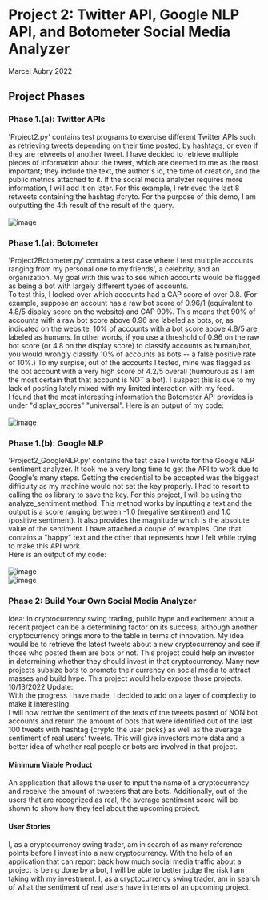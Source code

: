 # Project 2: Twitter API, Google NLP API, and Botometer Social Media Analyzer

Marcel Aubry 2022

## Project Phases
### Phase 1.(a): Twitter APIs
'Project2.py' contains test programs to exercise different Twitter APIs such as retrieving tweets depending on their time posted, by hashtags, or even if they are retweets of another tweet. I have decided to retrieve multiple pieces of information about the tweet, which are deemed to me as the most important; they include the text, the author's id, the time of creation, and the public metrics attached to it. If the social media analyzer requires more information, I will add it on later.
For this example, I retrieved the last 8 retweets containing the hashtag #cryto. For the purpose of this demo, I am outputting the 4th result of the result of the query. <br> <br>
![image](https://user-images.githubusercontent.com/52050560/194782820-9313058a-113b-40a0-a27d-7683df0160a0.png)


### Phase 1.(a): Botometer
'Project2Botometer.py' contains a test case where I test multiple accounts ranging from my personal one to my friends', a celebrity, and an organization. My goal with this was to see which accounts would be flagged as being a bot with largely different types of accounts. <br>
To test this, I looked over which accounts had a CAP score of over 0.8. (For example, suppose an account has a raw bot score of 0.96/1 (equivalent to 4.8/5 display score on the website) and CAP 90%. This means that 90% of accounts with a raw bot score above 0.96 are labeled as bots, or, as indicated on the website, 10% of accounts with a bot score above 4.8/5 are labeled as humans. In other words, if you use a threshold of 0.96 on the raw bot score (or 4.8 on the display score) to classify accounts as human/bot, you would wrongly classify 10% of accounts as bots -- a false positive rate of 10%.) To my surpise, out of the accounts I tested, mine was flagged as the bot account with a very high score of 4.2/5 overall (humourous as I am the most certain that that account is NOT a bot). I suspect this is due to my lack of posting lately mixed with my limited interaction with my feed. <br> I found that the most interesting information the Botometer API provides is under "display_scores" "universal".
Here is an output of my code: <br> <br>
![image](https://user-images.githubusercontent.com/52050560/194781570-d7c7c521-d761-4f10-b10c-3f1dc0d9a606.png)

### Phase 1.(b): Google NLP
'Project2_GoogleNLP.py' contains the test case I wrote for the Google NLP sentiment analyzer. It took me a very long time to get the API to work due to Google's many steps. Getting the credential to be accepted was the biggest difficulty as my machine would not set the key properly. I had to resort to calling the os library to save the key. For this project, I will be using the analyze_sentiment method. This method works by inputting a text and the output is a score ranging between -1.0 (negative sentiment) and 1.0 (positive sentiment). It also provides the magnitude which is the absolute value of the sentiment. I have attached a couple of examples. One that contains a "happy" text and the other that represents how I felt while trying to make this API work.
<br> Here is an output of my code: <br><br>
![image](https://user-images.githubusercontent.com/52050560/195751602-3ecc2842-0aac-4e34-aa41-91698f754f2b.png)
<br>
![image](https://user-images.githubusercontent.com/52050560/195751687-27007dbc-73ae-49ff-8edf-18ba4b09b8a7.png)


### Phase 2: Build Your Own Social Media Analyzer
Idea: In cryptocurrency swing trading, public hype and excitement about a recent project can be a determining factor on its success, although another cryptocurrency brings more to the table in terms of innovation. My idea would be to retrieve the latest tweets about a new cryptocurrency and see if those who posted them are bots or not. This project could help an investor in determining whether they should invest in that cryptocurrency. Many new projects subsize bots to promote their currency on social media to attract masses and build hype. This project would help expose those projects. <br>
10/13/2022 Update: <br>
With the progress I have made, I decided to add on a layer of complexity to make it interesting. <br>
I will now retrive the sentiment of the texts of the tweets posted of NON bot accounts and return the amount of bots that were identified out of the last 100 tweets with hashtag {crypto the user picks} as well as the average sentiment of real users' tweets. This will give investors more data and a better idea of whether real people or bots are involved in that project. 
#### Minimum Viable Product 
An application that allows the user to input the name of a cryptocurrency and receive the amount of tweeters that are bots. Additionally, out of the users that are recognized as real, the average sentiment score will be shown to show how they feel about the upcoming project.
#### User Stories
I, as a cryptocurrency swing trader, am in search of as many reference points before I invest into a new cryptocurrency. With the help of an application that can report back how much social media traffic about a project is being done by a bot, I will be able to better judge the risk I am taking with my investment.
I, as a cryptocurrency swing trader, am in search of what the sentiment of real users have in terms of an upcoming project.

